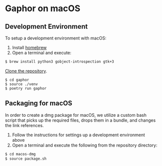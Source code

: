 # Gaphor on macOS

## Development Environment

To setup a development environment with macOS:
1. Install [homebrew](https://brew.sh)
1. Open a terminal and execute:
```bash
$ brew install python3 gobject-introspection gtk+3
```
[Clone the
repository](https://help.github.com/en/github/creating-cloning-and-archiving-repositories/cloning-a-repository).
```
$ cd gaphor
$ source ./venv
$ poetry run gaphor
```

## Packaging for macOS

In order to create a dmg package for macOS, we utilize a custom bash script
that picks up the required files, drops them in a bundle, and changes the
link references.

1. Follow the instructions for settings up a development environment above
1. Open a terminal and execute the following from the repository directory:
```bash
$ cd macos-dmg
$ source package.sh
```
